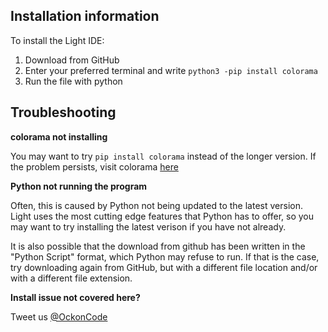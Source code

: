 ## Installation information

To install the Light IDE:

1. Download from GitHub
2. Enter your preferred terminal and write ```python3 -pip install colorama```
3. Run the file with python

## Troubleshooting

**colorama not installing**

You may want to try ```pip install colorama``` instead of the longer version. If the problem persists, visit colorama [here](https://pypi.org/project/colorama/)

**Python not running the program**

Often, this is caused by Python not being updated to the latest version. Light uses the most cutting edge features that Python has to offer, so you may want to try installing the latest verison if you have not already.

It is also possible that the download from github has been written in the "Python Script" format, which Python may refuse to run. If that is the case, try downloading again from GitHub, but with a different file location and/or with a different file extension.

**Install issue not covered here?**

Tweet us [@OckonCode](https://twitter.com/OckonCode)
